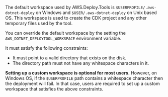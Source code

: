 The default workspace used by AWS.Deploy.Tools is `$USERPROFILE/.aws-dotnet-deploy` on Windows and `$USER/.aws-dotnet-deploy` on Unix based OS. This workspace is used to create the CDK project and any other temporary files used by the tool.

You can override the default workspace by the setting the `AWS_DOTNET_DEPLOYTOOL_WORKSPACE` environment variable. 

It must satisfy the following constraints:

* It must point to a valid directory that exists on the disk.
* The directory path must not have any whitespace characters in it.

**Setting up a custom workspace is optional for most users.** However, on Windows OS, if the `$USERPROFILE` path contains a whitespace character then the deployment will fail. 
In that case, users are required to set up a custom workspace that satisfies the above constraints.